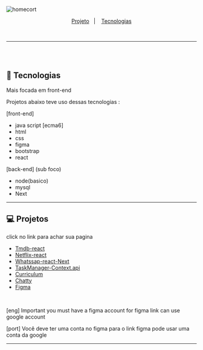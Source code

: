 ![homecort](https://user-images.githubusercontent.com/59980463/120203711-6547f280-c1fe-11eb-80cf-d76b32ac74df.png)



<p align="center">
  <a href="#-projetos">Projeto</a>&nbsp;&nbsp;&nbsp;|&nbsp;&nbsp;&nbsp;
   <a href="#-Tecnologias">Tecnologias</a>
</p>
<br>

___
<br><br>
## 🚀 Tecnologias

Mais focada em front-end 

Projetos abaixo teve uso dessas tecnologias :

[front-end]
- java script [ecma6]
- html
- css
- figma
- bootstrap
- react

[back-end] (sub foco)
- node(basico)
- mysql
- Next

___
## 💻 Projetos
<p > click no link para achar sua pagina </p>

- [Tmdb-react ](https://github.com/dany679/TmdbWebSite)
- [Netflix-react ](https://github.com/dany679/Netflix-React)
- [Whatssap-react-Next ](https://github.com/dany679/Whatssap-Next-React-)
- [TaskManager-Context.api](https://github.com/dany679/Task-ManagerReactContext.api)
- [Curriculum ](https://dany679.github.io/curriculum/index.html)
- [Chatty ](https://github.com/dany679/chatty-usiningnode)
- [Figma](https://www.figma.com/file/UWGAzexUoPe2MYHUXeuqpt/portifolio-curriculum?node-id=0%3A1)
<!-- - [Simple-react ](https://github.com/dany679/simple-react)
- [My-to-do-list ](https://github.com/dany679/My-to-do-list) -->

<br>

[eng] Important you must have a figma account for figma link can use google account 

[port] Você deve ter uma conta no figma para o link figma pode usar uma conta da google



---
